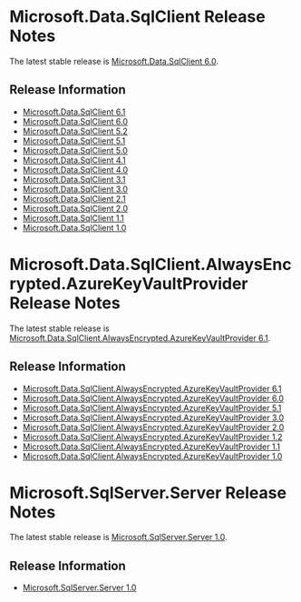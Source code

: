 # Microsoft.Data.SqlClient Release Notes

The latest stable release is [Microsoft.Data.SqlClient 6.0](6.0).

## Release Information

- [Microsoft.Data.SqlClient 6.1](6.1)
- [Microsoft.Data.SqlClient 6.0](6.0)
- [Microsoft.Data.SqlClient 5.2](5.2)
- [Microsoft.Data.SqlClient 5.1](5.1)
- [Microsoft.Data.SqlClient 5.0](5.0)
- [Microsoft.Data.SqlClient 4.1](4.1)
- [Microsoft.Data.SqlClient 4.0](4.0)
- [Microsoft.Data.SqlClient 3.1](3.1)
- [Microsoft.Data.SqlClient 3.0](3.0)
- [Microsoft.Data.SqlClient 2.1](2.1)
- [Microsoft.Data.SqlClient 2.0](2.0)
- [Microsoft.Data.SqlClient 1.1](1.1)
- [Microsoft.Data.SqlClient 1.0](1.0)

# Microsoft.Data.SqlClient.AlwaysEncrypted.AzureKeyVaultProvider Release Notes

The latest stable release is
[Microsoft.Data.SqlClient.AlwaysEncrypted.AzureKeyVaultProvider 6.1](add-ons/AzureKeyVaultProvider/6.1).

## Release Information

- [Microsoft.Data.SqlClient.AlwaysEncrypted.AzureKeyVaultProvider 6.1](add-ons/AzureKeyVaultProvider/6.1)
- [Microsoft.Data.SqlClient.AlwaysEncrypted.AzureKeyVaultProvider 6.0](add-ons/AzureKeyVaultProvider/6.0)
- [Microsoft.Data.SqlClient.AlwaysEncrypted.AzureKeyVaultProvider 5.1](add-ons/AzureKeyVaultProvider/5.1)
- [Microsoft.Data.SqlClient.AlwaysEncrypted.AzureKeyVaultProvider 3.0](add-ons/AzureKeyVaultProvider/3.0)
- [Microsoft.Data.SqlClient.AlwaysEncrypted.AzureKeyVaultProvider 2.0](add-ons/AzureKeyVaultProvider/2.0)
- [Microsoft.Data.SqlClient.AlwaysEncrypted.AzureKeyVaultProvider 1.2](add-ons/AzureKeyVaultProvider/1.2)
- [Microsoft.Data.SqlClient.AlwaysEncrypted.AzureKeyVaultProvider 1.1](add-ons/AzureKeyVaultProvider/1.1)
- [Microsoft.Data.SqlClient.AlwaysEncrypted.AzureKeyVaultProvider 1.0](add-ons/AzureKeyVaultProvider/1.0)

# Microsoft.SqlServer.Server Release Notes

The latest stable release is [Microsoft.SqlServer.Server 1.0](MSqlServerServer/1.0).

## Release Information

- [Microsoft.SqlServer.Server 1.0](MSqlServerServer/1.0)
